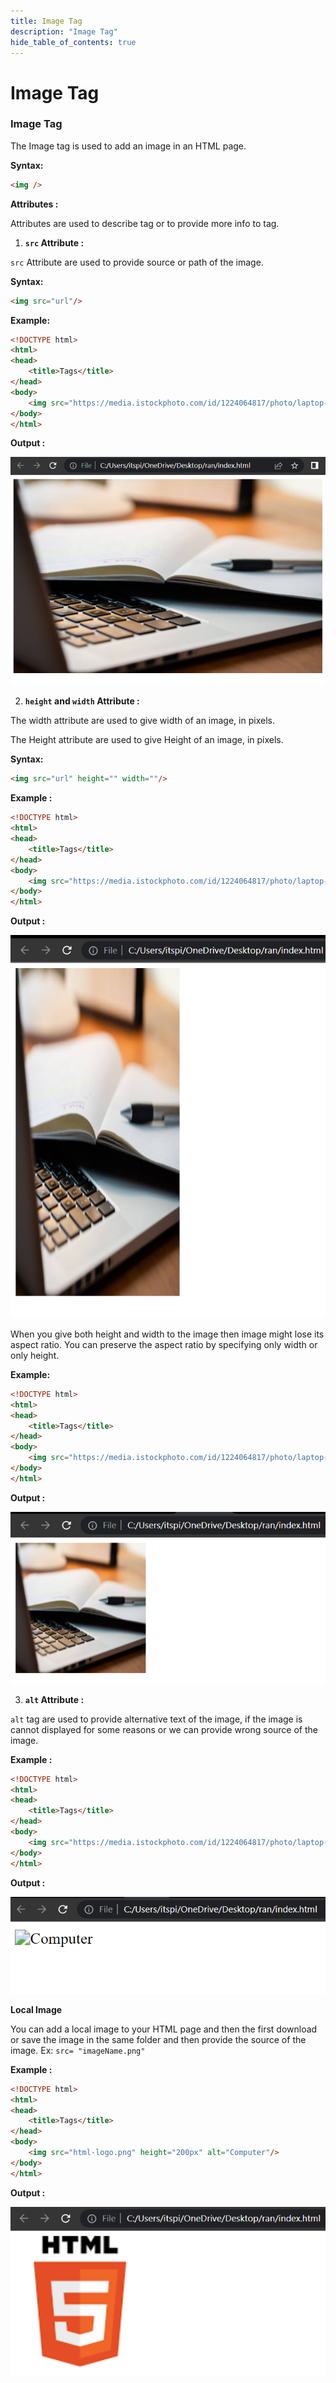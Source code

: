 ```yaml
---
title: Image Tag
description: "Image Tag"
hide_table_of_contents: true
---
```

# Image Tag

### Image Tag

The Image tag is used to add an image in an HTML page.

**Syntax:**

```html
<img />
```

**Attributes :**

Attributes are used to describe tag or to provide more info to tag.

1. **```src``` Attribute :**

```src``` Attribute are used to provide source or path of the image.


**Syntax:**

```html
<img src="url"/>
```

**Example:**

```html
<!DOCTYPE html>
<html>
<head>
    <title>Tags</title>
</head>
<body>
    <img src="https://media.istockphoto.com/id/1224064817/photo/laptop-computer-on-a-modern-wooden-business-desk-with-a-notepad-and-pen-in-unfocused.jpg?s=612x612&w=0&k=20&c=V9D-NQkP4t9uY9sGwn1qOVD4-_v63CBpw8YJuoNzQzM="/>
</body>
</html>
```

**Output :**

![output](output-1.png)

2. **```height``` and ```width``` Attribute :**

The width attribute are used to give width of an image, in pixels.

The Height attribute are used to give Height of an image, in pixels.

**Syntax:**

```html
<img src="url" height="" width=""/>
```

**Example :**

```html
<!DOCTYPE html>
<html>
<head>
    <title>Tags</title>
</head>
<body>
    <img src="https://media.istockphoto.com/id/1224064817/photo/laptop-computer-on-a-modern-wooden-business-desk-with-a-notepad-and-pen-in-unfocused.jpg?s=612x612&w=0&k=20&c=V9D-NQkP4t9uY9sGwn1qOVD4-_v63CBpw8YJuoNzQzM=" height="500px" width="250px" />
</body>
</html>
```
**Output :**

![output](output-5.png)


When you give both height and width to the image then image might lose its aspect ratio. You can preserve the aspect ratio by specifying only width or only height.

**Example:**

```html
<!DOCTYPE html>
<html>
<head>
    <title>Tags</title>
</head>
<body>
    <img src="https://media.istockphoto.com/id/1224064817/photo/laptop-computer-on-a-modern-wooden-business-desk-with-a-notepad-and-pen-in-unfocused.jpg?s=612x612&w=0&k=20&c=V9D-NQkP4t9uY9sGwn1qOVD4-_v63CBpw8YJuoNzQzM=" height="200px" />
</body>
</html>
```
**Output :**

![output](output-2.png)



3. **```alt``` Attribute :**

```alt``` tag are used to provide alternative text of the image, if the image is cannot displayed for some reasons or we can provide wrong source of the image. 

**Example :**

```html
<!DOCTYPE html>
<html>
<head>
    <title>Tags</title>
</head>
<body>
    <img src="https://media.istockphoto.com/id/1224064817/photo/laptop-computer-on-a-modern-wooden-business-desk-with-a-notepad-and-pen-in-unfocused.jpg?s=612x612&w=0&k=20&c=V9D-NQkP4t9uY9sGwn1qOVD4-_v63CBw8YJuoNzQzM=" height="200px" alt="Computer"/>
</body>
</html>
```
**Output :**

![output](output-3.png)

**Local Image**

You can add a local image to your HTML page and then the first download or save the image in the same folder and then provide the source of the image. Ex: ```src= "imageName.png"```

**Example :**

```html
<!DOCTYPE html>
<html>
<head>
    <title>Tags</title>
</head>
<body>
    <img src="html-logo.png" height="200px" alt="Computer"/>
</body>
</html>
```

**Output :**

![output](output-4.png)